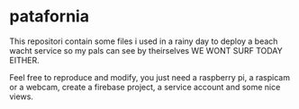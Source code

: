 # patafornia
This repositori contain some files i used in a rainy day to deploy a beach wacht service so my pals can see by theirselves WE WONT SURF TODAY EITHER.

Feel free to reproduce and modify, you just need a raspberry pi, a raspicam or a webcam, create a firebase project, a service account and some nice views.
